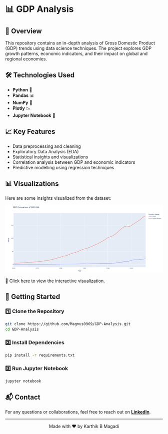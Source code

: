 # 📊 GDP Analysis

## 📌 Overview
This repository contains an in-depth analysis of Gross Domestic Product (GDP) trends using data science techniques. The project explores GDP growth patterns, economic indicators, and their impact on global and regional economies.

## 🛠 Technologies Used
- **Python** 🐍
- **Pandas** 📊
- **NumPy** 🔢
- **Plotly** 📉
- **Jupyter Notebook** 📒

## 📈 Key Features
- Data preprocessing and cleaning
- Exploratory Data Analysis (EDA)
- Statistical insights and visualizations
- Correlation analysis between GDP and economic indicators
- Predictive modelling using regression techniques

## 📊 Visualizations
Here are some insights visualized from the dataset:

<p align="center">
  <a href="IND_USA.html" target="_blank">
    <img src="Sample Visualization" alt="Sample GDP Visualization" width="800" />
  </a>
</p>

🔗 Click [here](IND_USA.html) to view the interactive visualization.

## 🚀 Getting Started
### 1️⃣ Clone the Repository
```bash
git clone https://github.com/Magnus0969/GDP-Analysis.git
cd GDP-Analysis
```

### 2️⃣ Install Dependencies
```bash
pip install -r requirements.txt
```

### 3️⃣ Run Jupyter Notebook
```bash
jupyter notebook
```

## 📬 Contact
For any questions or collaborations, feel free to reach out on **[LinkedIn](https://www.linkedin.com/in/kmagadi/)**.

---
<p align="center">Made with ❤️ by Karthik B Magadi</p>
